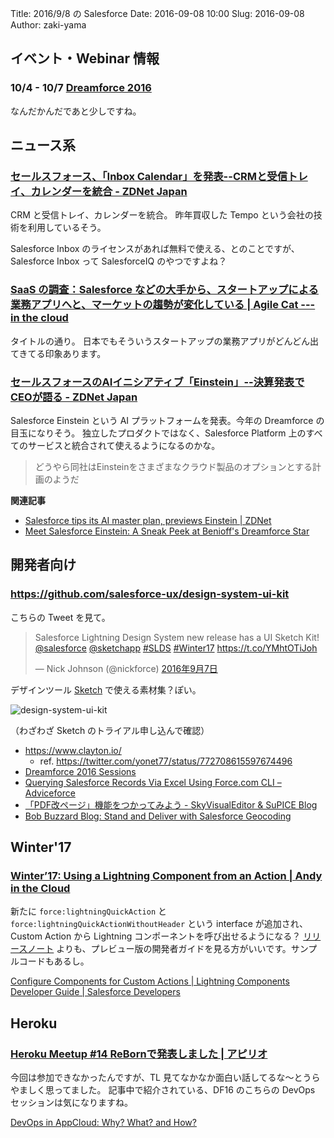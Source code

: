 Title: 2016/9/8 の Salesforce
Date: 2016-09-08 10:00
Slug: 2016-09-08
Author: zaki-yama

## イベント・Webinar 情報

### 10/4 - 10/7 [Dreamforce 2016](http://www.salesforce.com/jp/dreamforce/DF16/)

なんだかんだであと少しですね。

## ニュース系

### [セールスフォース、「Inbox Calendar」を発表--CRMと受信トレイ、カレンダーを統合 - ZDNet Japan](http://japan.zdnet.com/article/35087493/)

CRM と受信トレイ、カレンダーを統合。
昨年買収した Tempo という会社の技術を利用しているそう。

Salesforce Inbox のライセンスがあれば無料で使える、とのことですが、Salesforce Inbox って SalesforceIQ のやつですよね？

### [SaaS の調査：Salesforce などの大手から、スタートアップによる業務アプリへと、マーケットの趨勢が変化している | Agile Cat --- in the cloud](https://agilecatcloud.com/2016/08/22/saas-vertical-specific-software-is-largest-saas-segment/)

タイトルの通り。
日本でもそういうスタートアップの業務アプリがどんどん出てきてる印象あります。

### [セールスフォースのAIイニシアティブ「Einstein」--決算発表でCEOが語る - ZDNet Japan](http://japan.zdnet.com/article/35088529/?utm_source=dlvr.it&utm_medium=twitter)

Salesforce Einstein という AI プラットフォームを発表。今年の Dreamforce の目玉になりそう。
独立したプロダクトではなく、Salesforce Platform 上のすべてのサービスと統合されて使えるようになるのかな。

> どうやら同社はEinsteinをさまざまなクラウド製品のオプションとする計画のようだ

**関連記事**

- [Salesforce tips its AI master plan, previews Einstein | ZDNet](http://www.zdnet.com/article/salesforce-tips-its-ai-master-plan-previews-einstein/)
- [Meet Salesforce Einstein: A Sneak Peek at Benioff's Dreamforce Star](http://www.cmswire.com/customer-experience/meet-salesforce-einstein-a-sneak-peek-at-benioffs-dreamforce-star/)

## 開発者向け

### https://github.com/salesforce-ux/design-system-ui-kit

こちらの Tweet を見て。

<blockquote class="twitter-tweet" data-lang="ja"><p lang="en" dir="ltr">Salesforce Lightning Design System new release has a UI Sketch Kit! <a href="https://twitter.com/salesforce">@salesforce</a> <a href="https://twitter.com/sketchapp">@sketchapp</a> <a href="https://twitter.com/hashtag/SLDS?src=hash">#SLDS</a> <a href="https://twitter.com/hashtag/Winter17?src=hash">#Winter17</a> <a href="https://t.co/YMhtOTiJoh">https://t.co/YMhtOTiJoh</a></p>&mdash; Nick Johnson (@nickforce) <a href="https://twitter.com/nickforce/status/773350190849806337">2016年9月7日</a></blockquote>
<script async src="//platform.twitter.com/widgets.js" charset="utf-8"></script>

デザインツール [Sketch](https://www.sketchapp.com/) で使える素材集？ぽい。

![design-system-ui-kit]({filename}/images/2016-09-08/ui-kit.png)

（わざわざ Sketch のトライアル申し込んで確認）

- https://www.clayton.io/
  - ref. https://twitter.com/yonet77/status/772708615597674496
- [Dreamforce 2016 Sessions](https://success.salesforce.com/Sessions?eventId=a1Q3000000qQOd9#/session/a2q3A000000LBS8QAO)
- [Querying Salesforce Records Via Excel Using Force.com CLI – Adviceforce](http://adviceforce.com/2016/08/querying-salesforce-records-via-excel-using-force-com-cli/)
- [「PDF改ページ」機能をつかってみよう - SkyVisualEditor & SuPICE Blog](http://info.skyvisualeditor.com/blog/2016/160825_001770.php)
- [Bob Buzzard Blog: Stand and Deliver with Salesforce Geocoding](http://bobbuzzard.blogspot.jp/2016/08/stand-and-deliver-with-salesforce.html)

## Winter'17

### [Winter’17: Using a Lightning Component from an Action | Andy in the Cloud](https://andyinthecloud.com/2016/08/21/winter17-using-a-lightning-component-from-an-action/)

新たに `force:lightningQuickAction` と `force:lightningQuickActionWithoutHeader` という interface が追加され、Custom Action から Lightning コンポーネントを呼び出せるようになる？
[リリースノート](https://releasenotes.docs.salesforce.com/en-us/winter17/release-notes/rn_forcecom_general_lightning_comp_actions.htm#rn_forcecom_general_lightning_comp_actions) よりも、プレビュー版の開発者ガイドを見る方がいいです。サンプルコードもあるし。

[Configure Components for Custom Actions | Lightning Components Developer Guide | Salesforce Developers](https://developer.salesforce.com/docs/atlas.en-us.204.0.lightning.meta/lightning/components_using_lex_s1_config_action.htm)

## Heroku

### [Heroku Meetup #14 ReBornで発表しました | アピリオ](http://appirio.co.jp/blog-category/tech-blog/20160830-heroku-meetup-14-acdx/)

今回は参加できなかったんですが、TL 見てなかなか面白い話してるな〜とうらやましく思ってました。
記事中で紹介されている、DF16 のこちらの DevOps セッションは気になりますね。

[DevOps in AppCloud: Why? What? and How?](https://success.salesforce.com/Sessions?eventId=a1Q3000000qQOd9#/session/a2q3A000000LBeBQAW)
